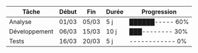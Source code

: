 
| Tâche            | Début    | Fin      | Durée | Progression |
|-----------------|---------|---------|-------|-------------|
| Analyse        | 01/03   | 05/03   | 5 j   | ██████----- 60% |
| Développement  | 06/03   | 15/03   | 10 j  | ███-------- 30% |
| Tests         | 16/03   | 20/03   | 5 j   | ------------ 0% |
